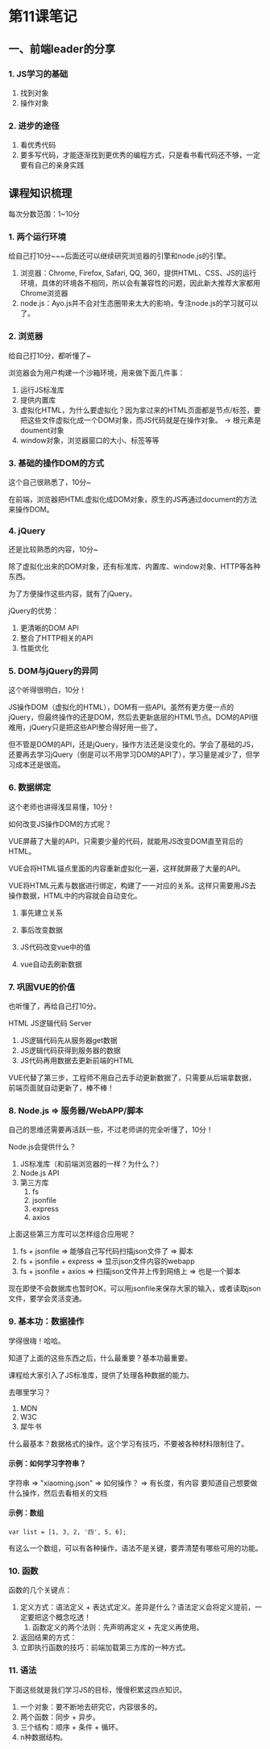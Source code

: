 # 第11课笔记

## 一、前端leader的分享

### 1. JS学习的基础

1. 找到对象
1. 操作对象

### 2. 进步的途径

1. 看优秀代码
1. 要多写代码，才能逐渐找到更优秀的编程方式，只是看书看代码还不够，一定要有自己的亲身实践

## 课程知识梳理

每次分数范围：1~10分

### 1. 两个运行环境

给自己打10分~~~后面还可以继续研究浏览器的引擎和node.js的引擎。

1. 浏览器：Chrome, Firefox, Safari, QQ, 360，提供HTML、CSS、JS的运行环境，具体的环境各不相同，所以会有兼容性的问题，因此新大推荐大家都用Chrome浏览器
1. node.js：Ayo.js并不会对生态圈带来太大的影响，专注node.js的学习就可以了。

### 2. 浏览器

给自己打10分，都听懂了~

浏览器会为用户构建一个沙箱环境，用来做下面几件事：

1. 运行JS标准库
1. 提供内置库
1. 虚拟化HTML，为什么要虚拟化？因为拿过来的HTML页面都是节点/标签，要把这些文件虚拟化成一个DOM对象，而JS代码就是在操作对象。 -> 根元素是doument对象
1. window对象，浏览器窗口的大小、标签等等

### 3. 基础的操作DOM的方式

这个自己很熟悉了，10分~

在前端，浏览器把HTML虚拟化成DOM对象，原生的JS再通过document的方法来操作DOM。

### 4. jQuery

还是比较熟悉的内容，10分~

除了虚拟化出来的DOM对象，还有标准库、内置库、window对象、HTTP等各种东西。

为了方便操作这些内容，就有了jQuery。

jQuery的优势：

1. 更清晰的DOM API
1. 整合了HTTP相关的API
1. 性能优化

### 5. DOM与jQuery的异同

这个听得很明白，10分！

JS操作DOM（虚拟化的HTML），DOM有一些API。虽然有更方便一点的jQuery，但最终操作的还是DOM，然后去更新底层的HTML节点。DOM的API很难用，jQuery只是把这些API整合得好用一些了。

但不管是DOM的API，还是jQuery，操作方法还是没变化的。学会了基础的JS，还要再去学习jQuery（倒是可以不用学习DOM的API了），学习量是减少了，但学习成本还是很高。

### 6. 数据绑定

这个老师也讲得浅显易懂，10分！

如何改变JS操作DOM的方式呢？

VUE屏蔽了大量的API，只需要少量的代码，就能用JS改变DOM直至背后的HTML。

VUE会将HTML锚点里面的内容重新虚拟化一遍，这样就屏蔽了大量的API。

VUE将HTML元素与数据进行绑定，构建了一一对应的关系。这样只需要用JS去操作数据，HTML中的内容就会自动变化。

1. 事先建立关系
1. 事后改变数据

1. JS代码改变vue中的值
1. vue自动去刷新数据

### 7. 巩固VUE的价值

也听懂了，再给自己打10分。

HTML
JS逻辑代码
Server

1. JS逻辑代码先从服务器get数据
1. JS逻辑代码获得到服务器的数据
1. JS代码再用数据去更新前端的HTML

VUE代替了第三步，工程师不用自己去手动更新数据了，只需要从后端拿数据，前端页面就自动更新了，棒不棒！

### 8. Node.js => 服务器/WebAPP/脚本

自己的思维还需要再活跃一些，不过老师讲的完全听懂了，10分！

Node.js会提供什么？

1. JS标准库（和前端浏览器的一样？为什么？）
1. Node.js API
1. 第三方库
    1. fs
    1. jsonfile
    1. express
    1. axios

上面这些第三方库可以怎样组合应用呢？

1. fs + jsonfile => 能够自己写代码扫描json文件了 => 脚本
1. fs + jsonfile + express => 显示json文件内容的webapp
1. fs + jsonfile + axios => 扫描json文件并上传到网络上 => 也是一个脚本

现在即使不会数据库也暂时OK，可以用jsonfile来保存大家的输入，或者读取json文件，要学会灵活变通。

### 9. 基本功：数据操作

学得很嗨！哈哈。

知道了上面的这些东西之后，什么最重要？基本功最重要。

课程给大家引入了JS标准库，提供了处理各种数据的能力。

去哪里学习？

1. MDN
1. W3C
1. 犀牛书

什么最基本？数据格式的操作。这个学习有技巧，不要被各种材料限制住了。

#### 示例：如何学习字符串？

字符串 => "xiaoming.json"
=> 如何操作？ => 有长度，有内容
要知道自己想要做什么操作，然后去看相关的文档

#### 示例：数组

```
var list = [1, 3, 2, '四', 5, 6];
```

有这么一个数组，可以有各种操作，语法不是关键，要弄清楚有哪些可用的功能。

### 10. 函数

函数的几个关键点：

1. 定义方式：语法定义 + 表达式定义。差异是什么？语法定义会将定义提前，一定要把这个概念吃透！
    1. 函数定义的两个法则：先声明再定义 + 先定义再使用。
1. 返回结果的方式：
1. 立即执行函数的技巧：前端加载第三方库的一种方式。

### 11. 语法

下面这些就是我们学习JS的目标，慢慢积累这四点知识。

1. 一个对象：要不断地去研究它，内容很多的。
1. 两个函数：同步 + 异步。
1. 三个结构：顺序 + 条件 + 循环。
1. n种数据结构。